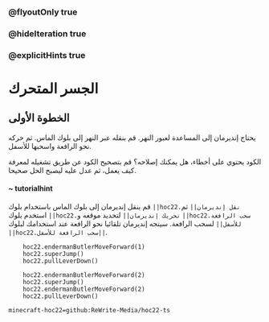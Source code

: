 ### @flyoutOnly true
### @hideIteration true
### @explicitHints true


# الجسر المتحرك

## الخطوة الأولى
يحتاج إنديرمان إلى المساعدة لعبور النهر. قم بنقله عبر النهر إلى بلوك الماس. ثم حركه نحو الرافعة واسحبها للأسفل.

الكود يحتوي على أخطاء، هل يمكنك إصلاحه؟ قم بتصحيح الكود عن طريق تشغيله لمعرفة كيف يعمل، ثم عدل عليه ليصبح الحل صحيحا.

#### ~ tutorialhint  
قم بنقل إنديرمان إلى بلوك الماس باستخدام بلوك ``||hoc22.نقل إنديرمان||`` ثم استخدم بلوك ``||hoc22.تحريك إنديرمان||``  لتحديد موقعه و ``||hoc22.سحب الرافعة للأسفل||`` لسحب الرافعة. سيتجه إنديرمان تلقائيا نحو الرافعة عند استخدامك لبلوك ``||hoc22.سحب الرافعة للأسفل||``.


```ghost
    hoc22.endermanButlerMoveForward(1)
    hoc22.superJump()
    hoc22.pullLeverDown()
```
```template
    hoc22.endermanButlerMoveForward(2)
    hoc22.superJump()
    hoc22.endermanButlerMoveForward(2)
    hoc22.pullLeverDown()  
```
```package
minecraft-hoc22=github:ReWrite-Media/hoc22-ts
```